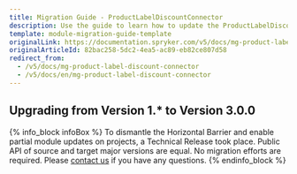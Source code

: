 ```yaml
---
title: Migration Guide - ProductLabelDiscountConnector
description: Use the guide to learn how to update the ProductLabelDiscountConnector module.
template: module-migration-guide-template
originalLink: https://documentation.spryker.com/v5/docs/mg-product-label-discount-connector
originalArticleId: 82bac258-5dc2-4ea5-ac89-eb82ce807d58
redirect_from:
  - /v5/docs/mg-product-label-discount-connector
  - /v5/docs/en/mg-product-label-discount-connector
---
```


## Upgrading from Version 1.* to Version 3.0.0


{% info_block infoBox %}
To dismantle the Horizontal Barrier and enable partial module updates on projects, a Technical Release took place. Public API of source and target major versions are equal. No migration efforts are required. Please [contact us](https://spryker.com/en/support/) if you have any questions.
{% endinfo_block %}
